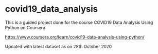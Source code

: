 # covid19_data_analysis

This is a guided project done for the course COVID19 Data Analysis Using Python on Coursera.

https://www.coursera.org/learn/covid19-data-analysis-using-python/

Updated with latest dataset as on 28th October 2020
